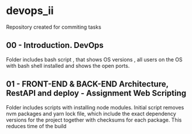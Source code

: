 # devops_ii

Repository created for commiting tasks 

## 00 - Introduction. DevOps

Folder includes bash script , that shows OS versions , all users on the OS with bash shell installed and shows the open ports.

## 01 - FRONT-END & BACK-END Architecture, RestAPI and deploy -  Assignment Web Scripting

Folder includes scripts with installing node modules.
Initial script removes nvm packages and yarn lock file, which include the exact dependency versions for the  project together with checksums for each package. 
This reduces time of the build

